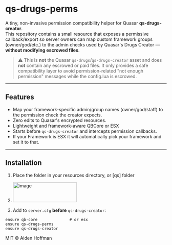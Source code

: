 # qs-drugs-perms


A tiny, non-invasive permission compatibility helper for Quasar **qs-drugs-creator**.  
This repository contains a small resource that exposes a permissive callback/export so server owners can map custom framework groups (owner/god/etc.) to the admin checks used by Quasar's Drugs Creator — **without modifying escrowed files**.

> ⚠️ This is **not** the Quasar `qs-drugs`/`qs-drugs-creator` asset and does **not** contain any escrowed or paid files. It only provides a safe compatibility layer to avoid permission-related "not enough permission" messages while the config.lua is escrowed.

---

## Features

- Map your framework-specific admin/group names (owner/god/staff) to the permission check the creator expects.
- Zero edits to Quasar's encrypted resources.
- Lightweight and framework-aware QBCore or ESX
- Starts before `qs-drugs-creator` and intercepts permission callbacks.
- If your Framework is ESX it will automatically pick your framework and set it to that.

---

## Installation

1. Place the folder in your resources directory, or [qs] folder
2. <img width="199" height="62" alt="image" src="https://github.com/user-attachments/assets/37eac6c9-8749-4dc4-9124-96b71a7b5271" />


2. Add to `server.cfg` **before** `qs-drugs-creator`:

```
ensure qb-core              # or esx
ensure qs-drugs-perms
ensure qs-drugs-creator
```


MIT © Aiden Hoffman
